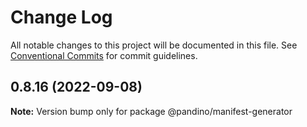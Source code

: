 # Change Log

All notable changes to this project will be documented in this file.
See [Conventional Commits](https://conventionalcommits.org) for commit guidelines.

## 0.8.16 (2022-09-08)

**Note:** Version bump only for package @pandino/manifest-generator
